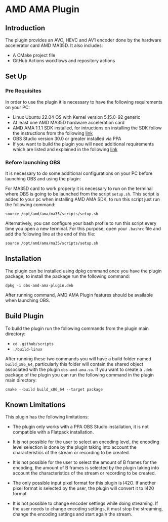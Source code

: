 # AMD AMA Plugin

## Introduction

The plugin provides an AVC, HEVC and AV1 encoder done by the hardware accelerator card AMD MA35D. It also includes:

* A CMake project file
* GitHub Actions workflows and repository actions

## Set Up

### Pre Requisites

In order to use the plugin it is necessary to have the following requirements on your PC:

* Linux Ubuntu 22.04 OS with Kernel version 5.15.0-92 generic
* At least one AMD MA35D hardware acceleration card
* AMD AMA 1.1.1 SDK installed, for intructions on installing the SDK follow the instructions from the following [link](https://amd.github.io/ama-sdk/v1.1.1/getting_started_on_prem.html)
* OBS Studio version 30.0 or greater installed via PPA
* If you want to build the plugin you will need additional requirements which are listed and explained in the following [link](https://github.com/obsproject/obs-studio/wiki/Build-Instructions-For-Linux)

### Before launching OBS

It is necessary to do some additional configurations on your PC before launching OBS and using the plugin:

For MA35D card to work properly it is necessary to run on the terminal where OBS is going to be launched from the script `setup.sh`. This script is added to your pc when installing AMD AMA SDK, to run this script just run the following command: 

`source /opt/amd/ama/ma35/scripts/setup.sh `

Alternatively, you can configure your bash profile to run this script every time you open a new terminal. For this purpose, open your `.bashrc` file and add the following line at the end of this file:

`source /opt/amd/ama/ma35/scripts/setup.sh`

## Installation

The plugin can be installed using dpkg command once you have the plugin package, to install the package run the following command:

`dpkg -i obs-amd-ama-plugin.deb`

After running command, AMD AMA Plugin features should be available when launching OBS.

## Build Plugin

To build the plugin run the following commands from the plugin main directory:

* `cd .github/scripts`
* `./build-linux`

After running these two commands you will have a build folder named `build_x86_64`, particularly this folder will contain the shared object associated with the plugin `obs-amd-ama.so`. If you want to create a `.deb` package of the plugin you can run the following command in the plugin main directory:

`cmake --build build_x86_64 --target package`

## Known Limitations

This plugin has the following limitations:

* The plugin only works with a PPA OBS Studio installation, it is not compatible with a Flatpack installation.

* It is not possible for the user to select an encoding level, the encoding level selection is done by the plugin taking into account the characteristics of the stream or recording to be created.

* It is not possible for the user to select the amount of B frames for the encoding, the amount of B frames is selected by the plugin taking into account the characteristics of the stream or recording to be created.

* The only possible input pixel format for this plugin is I42O. If another pixel format is selected by the user, the plugin will convert it to I420 format. 

* It is not possible to change encoder settings while doing streaming. If the user needs to change encoding settings, it must stop the streaming, change the encoding settings and start again the stream.


